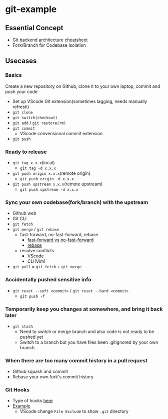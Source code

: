 # git-example

## Essential Concept

- Git backend architecture [cheatsheet](https://ndpsoftware.com/git-cheatsheet.html#loc=stash;)
- Fork/Branch for Codebase Isolation

## Usecases

### Basics
Create a new repository on Github, clone it to your own laptop, commit and push your code
- Set up VScode Git extension(sometimes lagging, needs manually refresh)
- `git clone`
- `git switch(checkout)`
- `git add` / `git restore(rm)`
- `git commit`
    - VScode convensional commit extension
- `git push`

### Ready to release
- `git tag x.x.x`(local)
    - `git tag -d x.x.x`
- `git push origin x.x.x`(remote origin)
    - `git push origin -d x.x.x`
- `git push upstream x.x.x`(remote upstream)
    - `git push upstream -d x.x.x`

### Sync your own codebase(fork/branch) with the upstream
    
- Github web
- Git CLI
- `git fetch`
- `git merge` / `git rebase`
    - fast-forward, no-fast-forward, rebase
        - [fast-forward vs no-fast-forward](https://www.atlassian.com/git/tutorials/using-branches/git-merge)
        - [rebase](https://www.atlassian.com/git/tutorials/rewriting-history/git-rebase)
    - resolve conflicts
        - VScode
        - CLI(Vim)
- `git pull` = `git fetch` + `git merge`

### Accidentally pushed sensitive info
- `git reset --soft <commit>` / `git reset --hard <commit>`
    - `git push -f`

### Temporarily keep you changes at somewhere, and bring it back later
- `git stash`
    - Need to switch or merge branch and also code is not ready to be pushed yet
    - Switch to a branch but you have files been .gitignored by your own branch

### When there are too many commit history in a pull request
- Github squash and commit
- Rebase your own fork's commit history

### Git Hooks
- Type of hooks [here](https://git-scm.com/docs/githooks)
- [Example](https://www.atlassian.com/git/tutorials/git-hooks)
    - VScode change `File Exclude` to show `.git` directory





